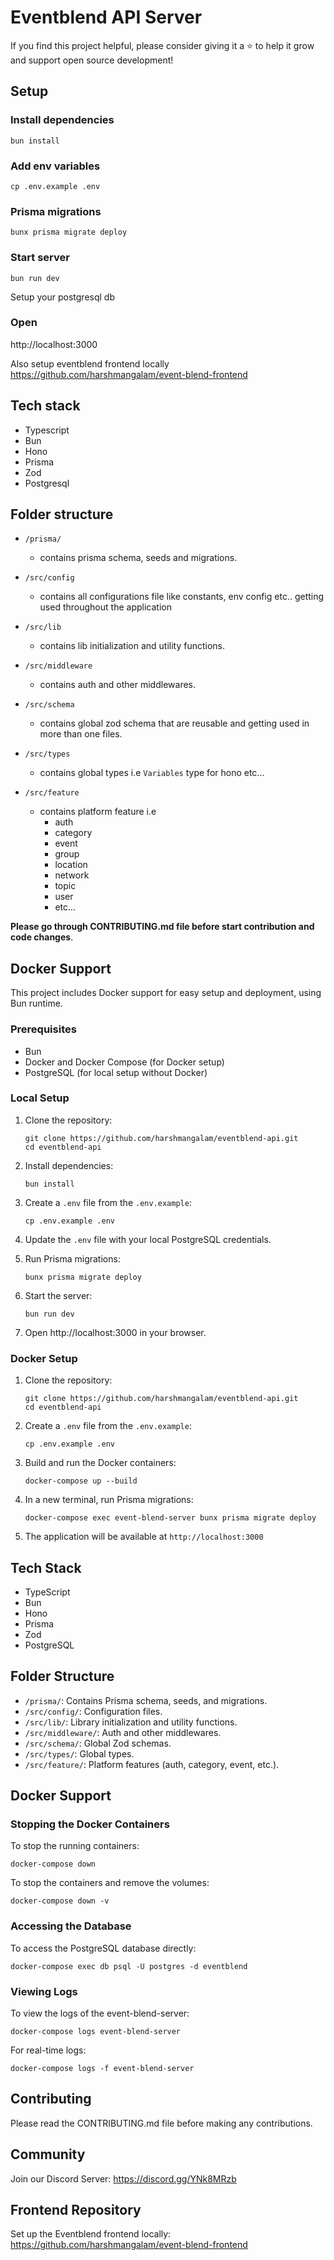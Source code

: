 # Eventblend API Server

If you find this project helpful, please consider giving it a ⭐ to help it grow and support open source development!

## Setup

### Install dependencies

```
bun install
```

### Add env variables

```
cp .env.example .env
```

### Prisma migrations

```
bunx prisma migrate deploy
```

### Start server

```
bun run dev
```

Setup your postgresql db

### Open

http://localhost:3000

Also setup eventblend frontend locally
https://github.com/harshmangalam/event-blend-frontend

## Tech stack

- Typescript
- Bun
- Hono
- Prisma
- Zod
- Postgresql

## Folder structure

- `/prisma/`

  - contains prisma schema, seeds and migrations.

- `/src/config`

  - contains all configurations file like constants, env config etc.. getting used throughout the application

- `/src/lib`

  - contains lib initialization and utility functions.

- `/src/middleware`

  - contains auth and other middlewares.

- `/src/schema`

  - contains global zod schema that are reusable and getting used in more than one files.

- `/src/types`

  - contains global types i.e `Variables` type for hono etc...

- `/src/feature`
  - contains platform feature i.e
    - auth
    - category
    - event
    - group
    - location
    - network
    - topic
    - user
    - etc...

**Please go through CONTRIBUTING.md file before start contribution and code changes**.

## Docker Support

This project includes Docker support for easy setup and deployment, using Bun runtime.

### Prerequisites

- Bun
- Docker and Docker Compose (for Docker setup)
- PostgreSQL (for local setup without Docker)

### Local Setup

1. Clone the repository:
   ```
   git clone https://github.com/harshmangalam/eventblend-api.git
   cd eventblend-api
   ```

2. Install dependencies:
   ```
   bun install
   ```

3. Create a `.env` file from the `.env.example`:
   ```
   cp .env.example .env
   ```

4. Update the `.env` file with your local PostgreSQL credentials.

5. Run Prisma migrations:
   ```
   bunx prisma migrate deploy
   ```

6. Start the server:
   ```
   bun run dev
   ```

7. Open http://localhost:3000 in your browser.

### Docker Setup

1. Clone the repository:
   ```
   git clone https://github.com/harshmangalam/eventblend-api.git
   cd eventblend-api
   ```

2. Create a `.env` file from the `.env.example`:
   ```
   cp .env.example .env
   ```

3. Build and run the Docker containers:
   ```
   docker-compose up --build
   ```

4. In a new terminal, run Prisma migrations:
   ```
   docker-compose exec event-blend-server bunx prisma migrate deploy
   ```

5. The application will be available at `http://localhost:3000`

## Tech Stack

- TypeScript
- Bun
- Hono
- Prisma
- Zod
- PostgreSQL

## Folder Structure

- `/prisma/`: Contains Prisma schema, seeds, and migrations.
- `/src/config/`: Configuration files.
- `/src/lib/`: Library initialization and utility functions.
- `/src/middleware/`: Auth and other middlewares.
- `/src/schema/`: Global Zod schemas.
- `/src/types/`: Global types.
- `/src/feature/`: Platform features (auth, category, event, etc.).

## Docker Support

### Stopping the Docker Containers

To stop the running containers:
```
docker-compose down
```

To stop the containers and remove the volumes:
```
docker-compose down -v
```

### Accessing the Database

To access the PostgreSQL database directly:
```
docker-compose exec db psql -U postgres -d eventblend
```

### Viewing Logs

To view the logs of the event-blend-server:
```
docker-compose logs event-blend-server
```

For real-time logs:
```
docker-compose logs -f event-blend-server
```

## Contributing

Please read the CONTRIBUTING.md file before making any contributions.

## Community

Join our Discord Server: https://discord.gg/YNk8MRzb

## Frontend Repository
Set up the Eventblend frontend locally:
https://github.com/harshmangalam/event-blend-frontend
